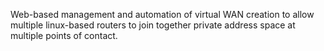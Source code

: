 Web-based management and automation of virtual WAN creation to allow multiple linux-based routers to join together private address space at multiple points of contact.